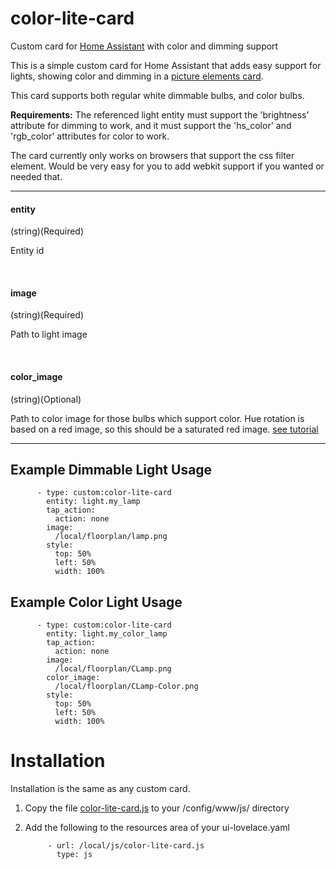 # color-lite-card
Custom card for [Home Assistant](https://www.home-assistant.io/) with color and dimming support

This is a simple custom card for Home Assistant that adds easy support for lights, showing color and dimming in a [picture elements card](https://www.home-assistant.io/lovelace/picture-elements/).


This card supports both regular white dimmable bulbs, and color bulbs.  

**Requirements:** The referenced light entity must support the 'brightness' attribute for dimming to work, and it must support the 'hs_color' and 'rgb_color' attributes for color to work.
 
The card currently only works on browsers that support the css filter element.  Would be very easy for you to add webkit support if you wanted or needed that.


------------

#### entity
(string)(Required)

Entity id
 
&nbsp;
  
  
#### image
(string)(Required)

Path to light image


&nbsp; 
 
#### color_image
(string)(Optional)

Path to color image for those bulbs which support color.  Hue rotation is based on a red image, so this should be a saturated red image. [see tutorial](https://github.com/bradcrc/color-lite-card/tree/master/tutorial/Lesson-4-Color-Lamp)


------------

## Example Dimmable Light Usage


          - type: custom:color-lite-card
            entity: light.my_lamp
            tap_action:
              action: none    
            image:
              /local/floorplan/lamp.png                         
            style:
              top: 50%
              left: 50%
              width: 100% 
              
              
              

## Example Color Light Usage


          - type: custom:color-lite-card
            entity: light.my_color_lamp
            tap_action:
              action: none    
            image:
              /local/floorplan/CLamp.png   
            color_image:
              /local/floorplan/CLamp-Color.png                         
            style:
              top: 50%
              left: 50%
              width: 100% 
              
              
              
# Installation
  
Installation is the same as any custom card.

1. Copy the file [color-lite-card.js](https://github.com/bradcrc/color-lite-card/blob/master/color-lite-card.js) to your /config/www/js/ directory

2. Add the following to the resources area of your ui-lovelace.yaml


            - url: /local/js/color-lite-card.js
              type: js

